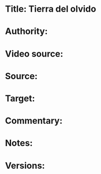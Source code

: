 # Title: Tierra del olvido

# Authority: 

# Video source: 

# Source:

# Target:  

# Commentary:  

# Notes:  

# Versions:  
